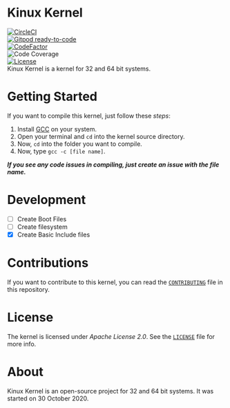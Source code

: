 # Kinux Kernel
[![CircleCI](https://circleci.com/gh/kushagra765/Kinux-Kernel.svg?style=svg)](https://circleci.com/gh/kushagra765/Kinux-Kernel)
<br/>
[![Gitpod ready-to-code](https://img.shields.io/badge/Gitpod-ready--to--code-blue?logo=gitpod&style=flat-square)](https://gitpod.io/#https://github.com/kushagra765/Kinux-Kernel)
<br/>
[![CodeFactor](https://www.codefactor.io/repository/github/kushagra765/kinux-kernel/badge)](https://www.codefactor.io/repository/github/kushagra765/kinux-kernel)
<br/>
![Code Coverage](https://img.shields.io/badge/coverage-100%25-brightgreen?style=flat-square)
<br/>
[![License](https://img.shields.io/badge/license-Apache%202.0-blue?style=flat-square)](https://www.github.com/kushagra765/Kinux-Kernel/blob/main/LICENSE)
<br/>
Kinux Kernel is a kernel for 32 and 64 bit systems.

# Getting Started
If you want to compile this kernel, just follow these _steps_:
1. Install [GCC](https://gnu.org/software/gcc/) on your system.
2. Open your terminal and ```cd``` into the kernel source directory.
3. Now, ```cd``` into the folder you want to compile.
4. Now, type ```gcc -c [file name]```.

***If you see any code issues in compiling, just create an issue with the file name.***

# Development
- [ ] Create Boot Files
- [ ] Create filesystem
- [x] Create Basic Include files

# Contributions
If you want to contribute to this kernel, you can read the [```CONTRIBUTING```](https://github.com/kushagra765/Kinux-Kernel/blob/main/CONTRIBUTING.md) file in this repository.

# License
The kernel is licensed under _Apache License 2.0_. See the [```LICENSE```](https://github.com/kushagra765/Kinux-Kernel/blob/main/LICENSE) file for more info.

# About
Kinux Kernel is an open-source project for 32 and 64 bit systems. It was started on 30 October 2020.
